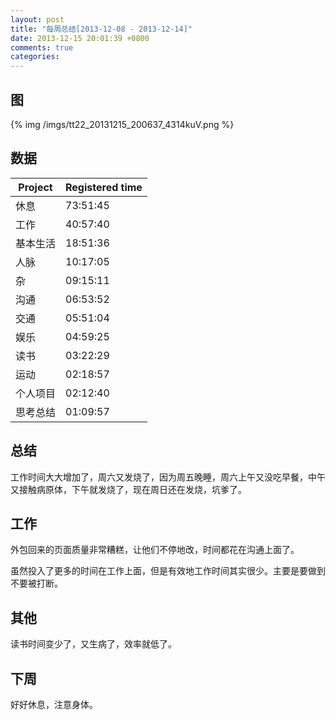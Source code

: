 ```yaml
---
layout: post
title: "每周总结[2013-12-08 - 2013-12-14]"
date: 2013-12-15 20:01:39 +0800
comments: true
categories:
---
```


## 图

{% img /imgs/tt22_20131215_200637_4314kuV.png %}


## 数据

Project|Registered time
-|-
休息|73:51:45
工作|40:57:40
基本生活|18:51:36
人脉|10:17:05
杂|09:15:11
沟通|06:53:52
交通|05:51:04
娱乐|04:59:25
读书|03:22:29
运动|02:18:57
个人项目|02:12:40
思考总结|01:09:57

## 总结

工作时间大大增加了，周六又发烧了，因为周五晚睡，周六上午又没吃早餐，中午又接触病原体，下午就发烧了，现在周日还在发烧，坑爹了。

## 工作
外包回来的页面质量非常糟糕，让他们不停地改，时间都花在沟通上面了。

虽然投入了更多的时间在工作上面，但是有效地工作时间其实很少。主要是要做到不要被打断。

## 其他
读书时间变少了，又生病了，效率就低了。

## 下周
好好休息，注意身体。
